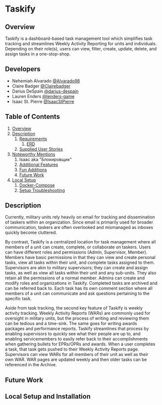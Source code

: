 # Taskify

## Overview

Taskify is a dashboard-based task management tool which simplifies task tracking and streamlines Weekly Activity Reporting for units and individuals. Depending on their role(s), users can view, filter, create, update, delete, and assign tasks in a one-stop-shop.

## Developers

- Nehemiah Alvarado [@Alvarado98](https://github.com/Alvarado96)
- Claire Badger [@Clairebadger](https://github.com/Clairebadger)
- Darius DeSpain [@darius-despain](https://github.com/darius-despain)
- Lauren Enders [@lenders-game](https://github.com/lenders-game)
- Isaac St. Pierre [@IsaacStPierre](https://github.com/IsaacStPierre)

## Table of Contents

1. [Overview](#overview)
1. [Description](#description)
   1. [Requirements](#requirements)
      1. [ERD](#erd)
   1. [Supplied User Stories](#supplied-user-stories)
1. [Noteworthy Mentions](#noteworthy-mentions)
   1. Isaac aka "Блокировщик"
   1. [Additional Features](#additional-features)
   1. [Fun Additions](#fun-additions)
   1. [Future Work](#future-work)
1. [Local Setup](#local-setup)
   1. [Docker-Compose](#docker-compose)
   1. [Setup Troubleshooting](#setup-troubleshooting)

## Description
Currently, military units rely heavily on email for tracking and dissemination of taskers within an organization. Since email is primarily used for broader communication, taskers are often overlooked and mismanaged as inboxes quickly become cluttered. 

By contrast, Taskify is a centralized location for task management where all members of a unit can create, complete, or collaborate on taskers. Users can have different roles and permissions (Admin, Supervisor, Member). Members have basic permissions in that they can view and create personal tasks, view all tasks within their unit, and complete tasks assigned to them. Supervisors are akin to military supervisors; they can create and assign tasks, as well as view all tasks within their unit and any sub-units. They also retain all the permissions of a normal member. Admins can create and modify roles and organizations in Taskify. Completed tasks are archived and can be referred back to. Each task has its own comment section where all members of a unit can communicate and ask questions pertaining to the specific task. 

Aside from task tracking, the second key feature of Taskify is weekly activity tracking. Weekly Activity Reports (WARs) are commonly used for oversight in military units, but the process of writing and reviewing them can be tedious and a time-sink. The same goes for writing awards packages and performance reports. Taskify streamlines that process by enabling supervisors to quickly see what their people are up to, and enabling servicemembers to easily refer back to their accomplishments when gathering bullets for EPRs/OPRs and awards. When a user completes a task, that task gets pushed to their Weekly Activity Reports page. Supervisors can view WARs for all members of their unit as well as their own WAR. WAR pages are updated weekly and then older tasks can be referenced in the Archive.    

## Future Work

## Local Setup and Installation
